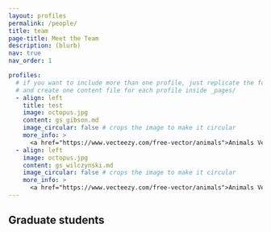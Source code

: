 ```yaml
---
layout: profiles
permalink: /people/
title: team
page-title: Meet the Team
description: (blurb)
nav: true
nav_order: 1

profiles:
  # if you want to include more than one profile, just replicate the following block
  # and create one content file for each profile inside _pages/
  - align: left
    title: test
    image: octopus.jpg
    content: gs_gibson.md
    image_circular: false # crops the image to make it circular
    more_info: >
      <a href="https://www.vecteezy.com/free-vector/animals">Animals Vectors by Vecteezy</a>
  - align: left
    image: octopus.jpg
    content: gs_wilczynski.md
    image_circular: false # crops the image to make it circular
    more_info: >
      <a href="https://www.vecteezy.com/free-vector/animals">Animals Vectors by Vecteezy</a>
---
```


## Graduate students